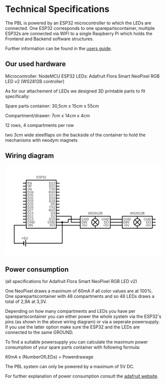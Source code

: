 # Technical Specifications

The PBL is powered by an ESP32 microcontroller to which the LEDs are connected. One
ESP32 corresponds to one sparepartscontainer, multiple ESP32s are connected via WIFI
to a single Raspberry Pi which holds the Frontend and Backend software structures.

Further information can be found in the [users guide](../Documentation/PBL%20Users%20Guide.pdf).

## Our used hardware

Microcontroller: NodeMCU ESP32
LEDs: Adafruit Flora Smart NeoPixel RGB LED v2 (WS2812B controller)

As for our attachement of LEDs we designed 3D printable parts to fit specifically:

Spare parts container: 30,5cm x 15cm x 55cm

Compartment/drawer: 7cm x 14cm x 4cm

12 rows, 4 compartments per row

two 3cm wide steelflaps on the backside of the container to hold the mechanisms with neodym magnets

## Wiring diagram

![Wiring Diagram](../Documentation/wiring%20diagram.png)

## Power consumption

(all specifications for Adafruit Flora Smart NeoPixel RGB LED v2)

One NeoPixel draws a maximum of 60mA if all color values are at 100%.
One sparepartscontainer with 48 compartments and so 48 LEDs draws a total of 2,9A at
3,3V.

Depending on how many compartments and LEDs you have per sparepartscontainer you
can either power the whole system via the ESP32's pins (as shown in the above wiring
diagram) or via a seperate powersupply. If you use the latter option make sure the ESP32
and the LEDs are connected to the same GROUND.

To find a suitable powersupply you can calculate the maximum power consumption of your
spare parts container with following formula:

60mA x (NumberOfLEDs) = Powerdrawage

The PBL system can only be powered by a maximum of 5V DC.

For further explanation of power consumption consult the [adafruit website](https://learn.adafruit.com/adafruit-neopixel-uberguide/powering-neopixels).